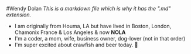 #Wendy Dolan
*This is a markdown file which is why it has the ".md" extension.*
* I am originally from Houma, LA but have lived in Boston, London, Chamonix France & Los Angeles & now **NOLA**
* I'm a coder, a mom, wife, business owner, dog-lover (not in that order)
* I'm super excited about crawfish and beer today. :beers:


